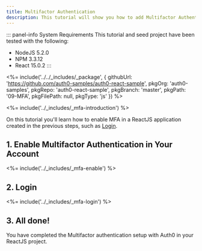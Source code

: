 ```yaml
---
title: Multifactor Authentication
description: This tutorial will show you how to add Multifactor Authentication to your ReactJS with auth0.
---
```


::: panel-info System Requirements
This tutorial and seed project have been tested with the following:
* NodeJS 5.2.0
* NPM 3.3.12
* React 15.0.2
:::

<%= include('../../_includes/_package', {
  githubUrl: 'https://github.com/auth0-samples/auth0-react-sample',
  pkgOrg: 'auth0-samples',
  pkgRepo: 'auth0-react-sample',
  pkgBranch: 'master',
  pkgPath: '09-MFA',
  pkgFilePath: null,
  pkgType: 'js'
}) %>

<%= include('../_includes/_mfa-introduction') %>


On this tutorial you'll learn how to enable MFA in a ReactJS application created in the previous steps, such as [Login](/quickstart/spa/react/01-login).

## 1. Enable Multifactor Authentication in Your Account

<%= include('../_includes/_mfa-enable') %>

## 2. Login

<%= include('../_includes/_mfa-login') %>


## 3. All done!

You have completed the Multifactor authentication setup with Auth0 in your ReactJS project.
